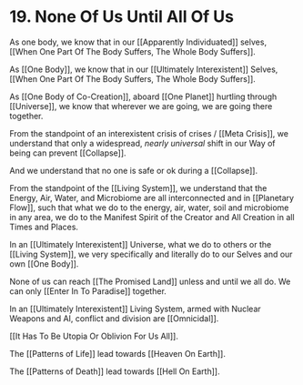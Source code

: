 # 19. None Of Us Until All Of Us

As one body, we know that in our [[Apparently Individuated]] selves, [[When One Part Of The Body Suffers, The Whole Body Suffers]]. 

As [[One Body]], we know that in our [[Ultimately Interexistent]] Selves, [[When One Part Of The Body Suffers, The Whole Body Suffers]]. 

As [[One Body of Co-Creation]], aboard [[One Planet]] hurtling through [[Universe]], we know that wherever we are going, we are going there together.  

From the standpoint of an interexistent crisis of crises / [[Meta Crisis]], we understand that only a widespread, *nearly universal* shift in our Way of being can prevent [[Collapse]]. 

And we understand that no one is safe or ok during a [[Collapse]]. 

From the standpoint of the [[Living System]], we understand that the Energy, Air, Water, and Microbiome are all interconnected and in [[Planetary Flow]], such that what we do to the energy, air, water, soil and microbiome in any area, we do to the Manifest Spirit of the Creator and All Creation in all Times and Places. 

In an [[Ultimately Interexistent]] Universe, what we do to others or the [[Living System]], we very specifically and literally do to our Selves and our own [[One Body]]. 

None of us can reach [[The Promised Land]] unless and until we all do. We can only [[Enter In To Paradise]]  together. 

In an [[Ultimately Interexistent]] Living System, armed with Nuclear Weapons and AI, conflict and division are [[Omnicidal]]. 

[[It Has To Be Utopia Or Oblivion For Us All]].    

The [[Patterns of Life]] lead towards [[Heaven On Earth]]. 

The [[Patterns of Death]] lead towards [[Hell On Earth]]. 